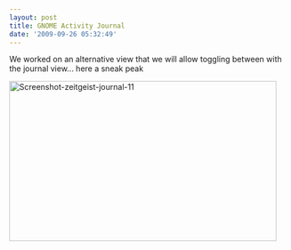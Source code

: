 ```yaml
---
layout: post
title: GNOME Activity Journal
date: '2009-09-26 05:32:49'
---
```


We worked on an alternative view that we will allow toggling between with the journal view... here a sneak peak

<a href="http://geekyogre.com/content/images/2009/09/Screenshot-zeitgeist-journal-11.png"><img class="size-full wp-image-851 alignnone" title="Screenshot-zeitgeist-journal-11" src="http://geekyogre.com/content/images/2009/09/Screenshot-zeitgeist-journal-11.png" alt="Screenshot-zeitgeist-journal-11" width="480" height="288" /></a>